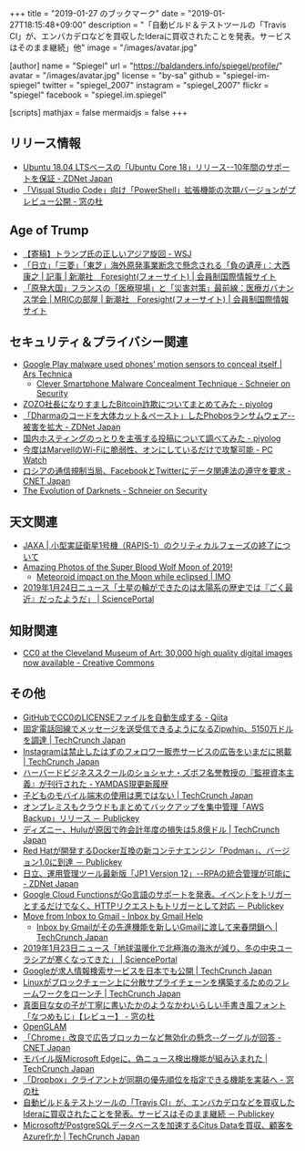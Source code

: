 +++
title = "2019-01-27 のブックマーク"
date =  "2019-01-27T18:15:48+09:00"
description = "「自動ビルド＆テストツールの「Travis CI」が、エンバカデロなどを買収したIderaに買収されたことを発表。サービスはそのまま継続」他"
image = "/images/avatar.jpg"

[author]
  name      = "Spiegel"
  url       = "https://baldanders.info/spiegel/profile/"
  avatar    = "/images/avatar.jpg"
  license   = "by-sa"
  github    = "spiegel-im-spiegel"
  twitter   = "spiegel_2007"
  instagram = "spiegel_2007"
  flickr    = "spiegel"
  facebook  = "spiegel.im.spiegel"

[scripts]
  mathjax = false
  mermaidjs = false
+++

## リリース情報

- [Ubuntu 18.04 LTSベースの「Ubuntu Core 18」リリース--10年間のサポートを保証 - ZDNet Japan](https://japan.zdnet.com/article/35131648/)
- [「Visual Studio Code」向け「PowerShell」拡張機能の次期バージョンがプレビュー公開 - 窓の杜](https://forest.watch.impress.co.jp/docs/news/1166224.html)

## Age of Trump

- [【寄稿】トランプ氏の正しいアジア旋回 - WSJ](https://jp.wsj.com/articles/SB12537866323831244451904585064811349346820)
- [「日立」「三菱」「東芝」海外原発事業断念で懸念される「負の遺産」：大西康之 | 記事 | 新潮社　Foresight(フォーサイト) | 会員制国際情報サイト](https://www.fsight.jp/articles/-/44789)
- [「原発大国」フランスの「医療現場」と「災害対策」最前線：医療ガバナンス学会 | MRICの部屋 | 新潮社　Foresight(フォーサイト) | 会員制国際情報サイト](https://www.fsight.jp/articles/-/44794)

## セキュリティ＆プライバシー関連

- [Google Play malware used phones’ motion sensors to conceal itself | Ars Technica](https://arstechnica.com/information-technology/2019/01/google-play-malware-used-phones-motion-sensors-to-conceal-itself/)
    - [Clever Smartphone Malware Concealment Technique - Schneier on Security](https://www.schneier.com/blog/archives/2019/01/clever_smartpho.html)
- [ZOZO社長になりすましたBitcoin詐欺についてまとめてみた - piyolog](http://d.hatena.ne.jp/Kango/20190122/1548106408)
- [「Dharmaのコードを大体カット＆ペースト」したPhobosランサムウェア--被害を拡大 - ZDNet Japan](https://japan.zdnet.com/article/35131580/)
- [国内ホスティングのっとりを主張する投稿について調べてみた - piyolog](http://d.hatena.ne.jp/Kango/20190123/1548169903)
- [今度はMarvellのWi-Fiに脆弱性、オンにしているだけで攻撃可能  - PC Watch](https://pc.watch.impress.co.jp/docs/news/1165810.html)
- [ロシアの通信規制当局、FacebookとTwitterにデータ関連法の遵守を要求 - CNET Japan](https://japan.cnet.com/article/35131584/)
- [The Evolution of Darknets - Schneier on Security](https://www.schneier.com/blog/archives/2019/01/the_evolution_o.html)

## 天文関連

- [JAXA | 小型実証衛星1号機（RAPIS-1）のクリティカルフェーズの終了について](http://www.jaxa.jp/press/2019/01/20190119_rapis-1_j.html)
- [Amazing Photos of the Super Blood Wolf Moon of 2019!](https://www.space.com/43070-super-blood-wolf-moon-lunar-eclipse-2019-photos.html)
    - [Meteoroid impact on the Moon while eclipsed | IMO](https://www.imo.net/meteoroid-impact-on-the-moon-while-eclipsed/)
- [2019年1月24日ニュース「土星の輪ができたのは太陽系の歴史では『ごく最近』だったようだ」 | SciencePortal](https://scienceportal.jst.go.jp/news/newsflash_review/newsflash/2019/01/20190124_01.html)

## 知財関連

- [CC0 at the Cleveland Museum of Art: 30,000 high quality digital images now available - Creative Commons](https://creativecommons.org/2019/01/23/cleveland-museum/)

## その他

- [GitHubでCC0のLICENSEファイルを自動生成する - Qiita](https://qiita.com/zprodev/items/065bf31a8698eb6a766f)
- [固定電話回線でメッセージを送受信できるようになるZipwhip、5150万ドルを調達  |  TechCrunch Japan](https://jp.techcrunch.com/2019/01/20/2019-01-18-zipwhip-raises-51-5m-for-businesses-to-text-customers-from-any-kind-of-phone-line/)
- [Instagramは禁止したはずのフォロワー販売サービスの広告をいまだに掲載  |  TechCrunch Japan](https://jp.techcrunch.com/2019/01/20/2019-01-15-dont-buy-instagram-followers/)
- [ハーバードビジネススクールのショシャナ・ズボフ名誉教授の『監視資本主義』が刊行された - YAMDAS現更新履歴](https://yamdas.hatenablog.com/entry/20190121/surveillancecapitalism)
- [子どものモバイル端末の使用は悪ではない  |  TechCrunch Japan](https://jp.techcrunch.com/2019/01/19/2019-01-17-in-defense-of-screen-time/)
- [オンプレミスもクラウドもまとめてバックアップを集中管理「AWS Backup」リリース － Publickey](https://www.publickey1.jp/blog/19/aws_backup.html)
- [ディズニー、Huluが原因で昨会計年度の損失は5.8億ドル  |  TechCrunch Japan](https://jp.techcrunch.com/2019/01/21/2019-01-20-thanks-to-hulu-disney-lost-580-million-last-fiscal-year/)
- [Red Hatが開発するDocker互換の新コンテナエンジン「Podman」、バージョン1.0に到達 － Publickey](https://www.publickey1.jp/blog/19/red_hatdockerpodman10.html)
- [日立、運用管理ツール最新版「JP1 Version 12」--RPAの統合管理が可能に - ZDNet Japan](https://japan.zdnet.com/article/35131603/)
- [Google Cloud FunctionsがGo言語のサポートを発表。イベントをトリガーとするだけでなく、HTTPリクエストもトリガーとして対応 － Publickey](https://www.publickey1.jp/blog/19/google_cloud_functionsgohttp.html)
- [Move from lnbox to Gmail - Inbox by Gmail Help](https://support.google.com/inbox/answer/9117840)
    - [Inbox by Gmailがその先進機能を新しいGmailに渡して来春閉鎖へ  |  TechCrunch Japan](https://jp.techcrunch.com/2018/09/13/2018-09-12-say-goodbye-to-inbox-by-gmail/)
- [2019年1月23日ニュース「地球温暖化で北極海の海氷が減り、冬の中央ユーラシアが寒くなってきた」 | SciencePortal](https://scienceportal.jst.go.jp/news/newsflash_review/newsflash/2019/01/20190123_01.html)
- [Googleが求人情報検索サービスを日本でも公開  |  TechCrunch Japan](https://jp.techcrunch.com/2019/01/23/google-for-jobs-in-japan/)
- [Linuxがブロックチェーン上に分散サプライチェーンを構築するためのフレームワークをローンチ  |  TechCrunch Japan](https://jp.techcrunch.com/2019/01/23/2019-01-22-linux-foundation-launches-hyperledger-grid-to-provide-framework-for-supply-chain-projects/)
- [真面目な女の子が丁寧に書いたかのようなかわいらしい手書き風フォント「なつめもじ」【レビュー】 - 窓の杜](https://forest.watch.impress.co.jp/docs/review/1165889.html)
- [OpenGLAM](https://openglam.org/)
- [「Chrome」改良で広告ブロッカーなど無効化の懸念--グーグルが回答 - CNET Japan](https://japan.cnet.com/article/35131714/)
- [モバイル版Microsoft Edgeに、偽ニュース検出機能が組み込まれた  |  TechCrunch Japan](https://jp.techcrunch.com/2019/01/24/2019-01-23-microsoft-edge-newsguard/)
- [「Dropbox」クライアントが同期の優先順位を指定できる機能を実装へ - 窓の杜](https://forest.watch.impress.co.jp/docs/news/1166337.html)
- [自動ビルド＆テストツールの「Travis CI」が、エンバカデロなどを買収したIderaに買収されたことを発表。サービスはそのまま継続 － Publickey](https://www.publickey1.jp/blog/19/travis_ciidera.html)
- [MicrosoftがPostgreSQLデータベースを加速するCitus Dataを買収、顧客をAzure化か  |  TechCrunch Japan](https://jp.techcrunch.com/2019/01/25/2019-01-24-microsoft-acquires-citus-data/)
